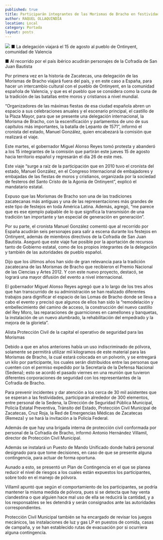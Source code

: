 ```yaml
---
published: true
title: Participarán integrantes de las Morismas de Bracho en festividades españolas
author: RAQUEL OLLAQUINDIA
location: Local
category: Portada
layout: posts
---
```


![](http://i.imgur.com/glpRxhHm.jpg)
■ La delegación viajará el 15 de agosto al pueblo de Ontinyent, comunidad de Valencia

■ Al recorrido por el país ibérico acudirán personajes de la Cofradía de San Juan Bautista

Por primera vez en la historia de Zacatecas, una delegación de las Morismas de Bracho viajará fuera del país, y en este caso a España, para hacer un intercambio cultural con el pueblo de Ontinyent, en la comunidad española de Valencia, y que es el pueblo que se considera como la cuna de la tradición de las batallas entre moros y cristianos a nivel mundial.

“Organizadores de las máximas fiestas de esa ciudad española abren un espacio a sus celebraciones anuales y el escenario principal, el castillo de la Plaza Mayor, para que se presente una delegación internacional, la Morisma de Bracho, con la escenificación y parlamentos de uno de sus capítulos más importantes, la batalla de Lepanto de 1571”, informó el cronista del estado, Manuel González, quien encabezará la comisión que realizará el viaje. 

Este martes, el gobernador Miguel Alonso Reyes tomó protesta y abanderó a los 15 integrantes de la comisión que partirán este jueves 15 de agosto hacia territorio español y regresarán el día 26 de este mes.

Este viaje “surge a raíz de la participación que en 2010 tuvo el cronista del estado, Manuel González, en el Congreso Internacional de embajadores y embajadas de las fiestas de moros y cristianos, organizada por la sociedad de festeros del Santo Cristo de la Agonía de Ontinyent”, explicó el mandatario estatal.

Expuso que las Morismas de Bracho son una de las tradiciones zacatecanas más antiguas y una de las representaciones más grandes de este tipo de festejos en toda América Latina. Además, agregó, “me parece que es ese ejemplo palpable de lo que significa la transmisión de una tradición tan importante y tan especial de generación en generación”.

Por su parte, el cronista Manuel González comentó que al recorrido por España acudirán seis personajes para salir a escena durante los festejos en Ontinyent, además de miembros directivos de la Cofradía de San Juan Bautista. Aseguró que este viaje fue posible por la aportación de recursos tanto de Gobierno estatal, como de los propios integrantes de la delegación y también de las autoridades de pueblo español.

Dijo que los últimos años han sido de gran relevancia para la tradición zacatecana de las Morismas de Bracho que recibieron el Premio Nacional de las Ciencias y Artes 2012. Y con este nuevo proyecto, destacó, se logrará una mayor difusión del evento a nivel internacional.

El gobernador Miguel Alonso Reyes agregó que a lo largo de los tres años que han transcurrido de su administración se han realizado diferentes trabajos para dignificar el espacio de las Lomas de Bracho donde se lleva a cabo el evento y precisó que algunos de ellos han sido la “remodelación y embellecimiento del camino de acceso, la construcción del nuevo castillo del Rey Moro, las reparaciones de guarniciones en camellones y banquetas, la instalación de un nuevo alumbrado, la rehabilitación del empedrado y la mejora de la glorieta”.

Alista Protección Civil de la capital el operativo de seguridad para las Morismas

Debido a que en años anteriores había un uso indiscriminado de pólvora, solamente se permitirá utilizar mil kilogramos de este material para las Morismas de Bracho, la cual estará colocada en un polvorín, y se entregará un kilo por participante, los cuales serán distribuidos entre las personas que cuenten con el permiso expedido por la Secretaría de la Defensa Nacional (Sedena); esto se acordó el pasado viernes en una reunión que tuvieron diferentes corporaciones de seguridad con los representantes de la Cofradía de Bracho.

Para prevenir incidentes y dar atención a los cerca de 30 mil asistentes que se esperan a las festividades, participarán alrededor de 300 elementos, entre personal de la Sedena, la Dirección de Seguridad Pública Municipal, Policía Estatal Preventiva, Tránsito del Estado, Protección Civil Municipal de Zacatecas, Cruz Roja, la Red de Emergencias Médicas de Zacatecas (Remeza) y se hará la invitación a la Policía Federal.

Además de que hay una brigada interna de protección civil conformada por personal de la Cofradía de Bracho, informó Antonio Hernández Villamil, director de Protección Civil Municipal.

Además se instalará un Puesto de Mando Unificado donde habrá personal designado para que tome decisiones, en caso de que se presente alguna contingencia, para actuar de forma oportuna.

Aunado a esto, se presentó un Plan de Contingencia en el que se planea reducir el nivel de riesgos a los cuales están expuestos los participantes, sobre todo en el manejo de pólvora. 

Villamil apuntó que según el comportamiento de los participantes, se podría mantener la misma medida de pólvora, pues si se detecta que hay venta clandestina o que alguien hace mal uso de ella se reducirá la cantidad, y a los responsables se les detendrá y serán consignados ante las autoridades correspondientes.

Protección Civil Municipal también se ha encargado de revisar los juegos mecánicos, las instalaciones de luz y gas LP en puestos de comida, casas de campaña, y se han establecido rutas de evacuación por si ocurriera alguna contingencia.

